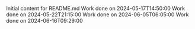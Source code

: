 Initial content for README.md
Work done on 2024-05-17T14:50:00
Work done on 2024-05-22T21:15:00
Work done on 2024-06-05T06:05:00
Work done on 2024-06-16T09:29:00
